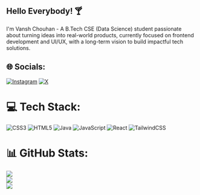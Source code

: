 ## Hello Everybody! 🍸
I'm Vansh Chouhan - A B.Tech CSE (Data Science) student passionate about turning ideas into real-world products, currently focused on frontend development and UI/UX, with a long-term vision to build impactful tech solutions.


## 🌐 Socials:
[![Instagram](https://img.shields.io/badge/Instagram-%23E4405F.svg?logo=Instagram&logoColor=white)](https://instagram.com/ugh.vansh) [![X](https://img.shields.io/badge/X-black.svg?logo=X&logoColor=white)](https://x.com/itzvxnsh) 

# 💻 Tech Stack:
![CSS3](https://img.shields.io/badge/css3-%231572B6.svg?style=for-the-badge&logo=css3&logoColor=white) ![HTML5](https://img.shields.io/badge/html5-%23E34F26.svg?style=for-the-badge&logo=html5&logoColor=white) ![Java](https://img.shields.io/badge/java-%23ED8B00.svg?style=for-the-badge&logo=openjdk&logoColor=white) ![JavaScript](https://img.shields.io/badge/javascript-%23323330.svg?style=for-the-badge&logo=javascript&logoColor=%23F7DF1E) ![React](https://img.shields.io/badge/react-%2320232a.svg?style=for-the-badge&logo=react&logoColor=%2361DAFB) ![TailwindCSS](https://img.shields.io/badge/tailwindcss-%2338B2AC.svg?style=for-the-badge&logo=tailwind-css&logoColor=white)
# 📊 GitHub Stats:
![](https://github-readme-stats.vercel.app/api?username=vxnsh1&theme=dark&hide_border=false&include_all_commits=true&count_private=true)<br/>
![](https://nirzak-streak-stats.vercel.app/?user=vxnsh1&theme=dark&hide_border=false)<br/>
![](https://github-readme-stats.vercel.app/api/top-langs/?username=vxnsh1&theme=dark&hide_border=false&include_all_commits=true&count_private=true&layout=compact)

<!-- Proudly created with GPRM ( https://gprm.itsvg.in ) -->
